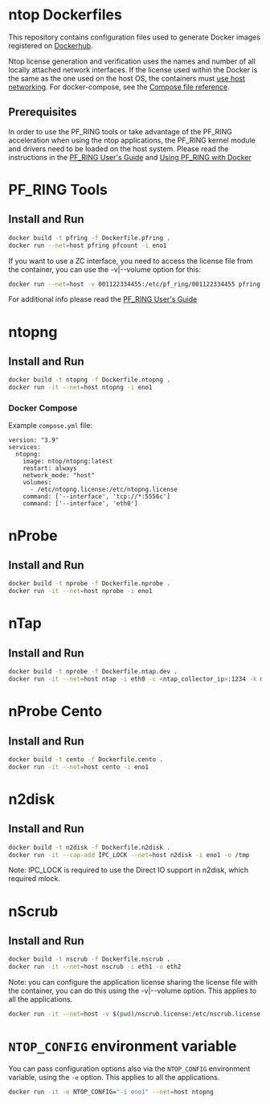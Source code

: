 # ntop Dockerfiles

This repository contains configuration files used to generate Docker images registered on [Dockerhub](https://hub.docker.com/u/ntop).

Ntop license generation and verification uses the names and number of all locally attached network interfaces. If the license used within the Docker is the same as the one used on the host OS, the containers must [use host networking](https://docs.docker.com/network/host/). For docker-compose, see the [Compose file reference](https://docs.docker.com/compose/compose-file/compose-file-v3/#network_mode).


## Prerequisites

In order to use the PF_RING tools or take advantage of the PF_RING acceleration when using the ntop
applications, the PF_RING kernel module and drivers need to be loaded on the host system. Please
read the instructions in the [PF_RING User's Guide](http://www.ntop.org/guides/pf_ring/get_started/index.html)
and [Using PF_RING with Docker](https://www.ntop.org/guides/pf_ring/containers/docker.html)

# PF_RING Tools

## Install and Run

```bash
docker build -t pfring -f Dockerfile.pfring .
docker run --net=host pfring pfcount -i eno1
```

If you want to use a ZC interface, you need to access the license file from the container,
you can use the -v|--volume option for this:

```bash
docker run --net=host -v 001122334455:/etc/pf_ring/001122334455 pfring pfcount -i zc:eth1
```

For additional info please read the [PF_RING User's Guide](http://www.ntop.org/guides/pf_ring/containers/docker.html)

# ntopng

## Install and Run

```bash
docker build -t ntopng -f Dockerfile.ntopng .
docker run -it --net=host ntopng -i eno1
```

### Docker Compose
Example `compose.yml` file:
```
version: "3.9"
services:
  ntopng:
    image: ntop/ntopng:latest
    restart: always
    network_mode: "host"
    volumes:
      - /etc/ntopng.license:/etc/ntopng.license
    command: ['--interface', 'tcp://*:5556c']
    command: ['--interface', 'eth0']
```

# nProbe

## Install and Run

```bash
docker build -t nprobe -f Dockerfile.nprobe .
docker run -it --net=host nprobe -i eno1
```

# nTap

## Install and Run

```bash
docker build -t nprobe -f Dockerfile.ntap.dev .
docker run -it --net=host ntap -i eth0 -c <ntap_collector_ip>:1234 -k my_pwd
```
# nProbe Cento

## Install and Run

```bash
docker build -t cento -f Dockerfile.cento .
docker run -it --net=host cento -i eno1
```

# n2disk

## Install and Run

```bash
docker build -t n2disk -f Dockerfile.n2disk .
docker run -it --cap-add IPC_LOCK --net=host n2disk -i eno1 -o /tmp
```

Note: IPC_LOCK is required to use the Direct IO support in n2disk, which required mlock.

# nScrub

## Install and Run

```bash
docker build -t nscrub -f Dockerfile.nscrub .
docker run -it --net=host nscrub -i eth1 -o eth2
```

Note: you can configure the application license sharing the license file with the container,
you can do this using the -v|--volume option. This applies to all the applications.

```bash
docker run -it --net=host -v $(pwd)/nscrub.license:/etc/nscrub.license nscrub -i eth1 -o eth2
```

# `NTOP_CONFIG` environment variable

You can pass configuration options also via the `NTOP_CONFIG` environment variable, using the `-e` option. This applies to all the applications.

```bash
docker run -it -e NTOP_CONFIG="-i eno1" --net=host ntopng
```

